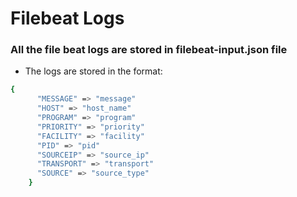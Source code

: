 # Filebeat Logs

### All the file beat logs are stored in filebeat-input.json file

- The logs are stored in the format:
``` bash
{
      "MESSAGE" => "message"
      "HOST" => "host_name"
      "PROGRAM" => "program"
      "PRIORITY" => "priority"
      "FACILITY" => "facility"
      "PID" => "pid"
      "SOURCEIP" => "source_ip"
      "TRANSPORT" => "transport"
      "SOURCE" => "source_type"
    }
    
  ```